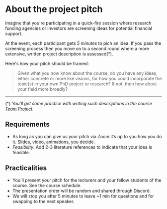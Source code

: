 # About the project pitch

Imagine that you're participating in a quick-fire session where research funding agencies or investors are screening ideas for potential financial support. 

At the event, each participant gets _5 minutes_ to pich an idea. If you pass the screening process then you move on to a second round where a more extensive, written project description is assessed(*).

Here's how your pitch should be framed:

> Given what you now know about the course, do you have any ideas, either concrete or more like visions, for how you could incorporate the topic(s) in your own PhD project or research? If not, then how about your field more broadly?
 
---
(*) _You'll get some practice with writing such descriptions in the course [Team Project](../team_project)._


## Requirements
* As long as you can give us your pitch via Zoom it’s up to you how you do it. Slides, video, animations, you decide.
* _Feasibility:_ Add 2-3 literature references to indicate that your idea is feasible.

## Practicalities
* You'll present your pitch for the lecturers and your fellow students of the course. See the course schedule.
* The presentation order will be random and shared through Discord.
* We will stop you after 5 minutes to leave ~1 min for questions and for swapping to the next speaker. 

